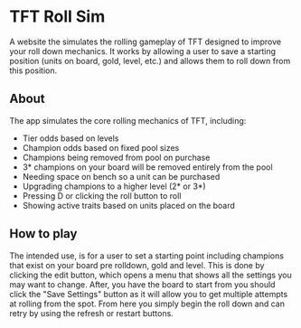 # TFT Roll Sim
A website the simulates the rolling gameplay of TFT designed to improve your roll down mechanics. It works by allowing a user to save a starting position (units on board, gold, level, etc.) and allows them to roll down from this position.

## About 
The app simulates the core rolling mechanics of TFT, including: 
- Tier odds based on levels
- Champion odds based on fixed pool sizes
- Champions being removed from pool on purchase
- 3* champions on your board will be removed entirely from the pool
- Needing space on bench so a unit can be purchased
- Upgrading champions to a higher level (2* or 3*)
- Pressing D or clicking the roll button to roll
- Showing active traits based on units placed on the board

## How to play 
The intended use, is for a user to set a starting point including champions that exist on your board pre rolldown, gold and level. This is done by clicking the edit button, which opens a menu that shows all the settings you may want to change. After, you have the board to start from you should click the "Save Settings" button as it will allow you to get multiple attempts at rolling from the spot. From here you simply begin the roll down and can retry by using the refresh or restart buttons. 
